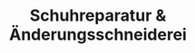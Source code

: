 ---
title: "Schuhreparatur & Änderungsschneiderei"
url: /winnenden/schuhreparatur-und-aenderungsschneiderei/
shop: Schneiderei
---